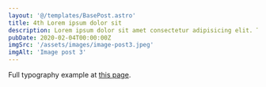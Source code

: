 ```yaml
---
layout: '@/templates/BasePost.astro'
title: 4th Lorem ipsum dolor sit
description: Lorem ipsum dolor sit amet consectetur adipisicing elit. Tenetur vero esse non molestias eos excepturi.
pubDate: 2020-02-04T00:00:00Z
imgSrc: '/assets/images/image-post3.jpeg'
imgAlt: 'Image post 3'
---
```


Full typography example at [this page](../posts/sixth-post.md).
